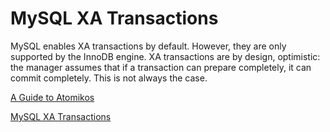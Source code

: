 # MySQL XA Transactions


MySQL enables XA transactions by default. However, they are only supported by the InnoDB engine. XA transactions are by design, optimistic: the manager assumes that if a transaction can prepare completely, it can commit completely. This is not always the case.



[A Guide to Atomikos](https://www.baeldung.com/java-atomikos)

[MySQL XA Transactions](https://www.percona.com/blog/2018/05/16/mysql-xa-transactions)
